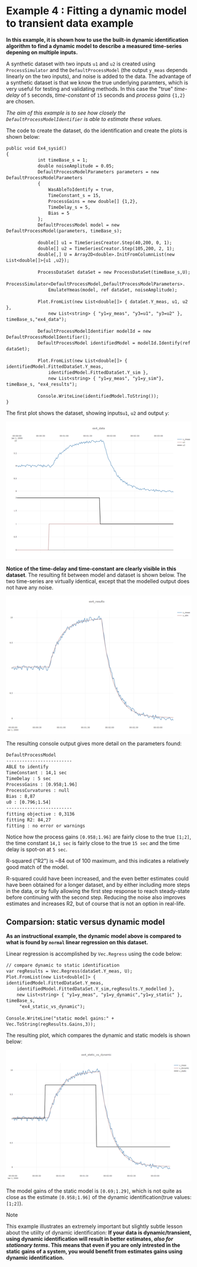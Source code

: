 # Example 4 : Fitting a dynamic model to transient data example

**In this example, it is shown how to use the built-in dynamic identification algorithm
to find a dynamic model to describe a measured time-series depening on multiple inputs.**

A synthetic dataset with two inputs ``u1`` and ``u2`` is created using ``ProcessSimulator``
and the ``DefaultProcessModel`` (the output ``y_meas`` depends linearly on the two inputs), and noise
is added to the data. The advantage of a synthetic dataset is that we know the true underlying
paramters, which is very useful for testing and validating methods.
In this case the "true" *time-delay* of ``5`` seconds, *time-constant* of ``15`` seconds and *process gains*
``{1,2}`` are chosen.

*The aim of this example is to see how closely the ``DefaultProcessModelIdentifier`` is able to estimate these values.*

The code to create the dataset, do the identification and create the plots is shown below:
```
public void Ex4_sysid()
{
            int timeBase_s = 1;
            double noiseAmplitude = 0.05;
            DefaultProcessModelParameters parameters = new DefaultProcessModelParameters
            {
                WasAbleToIdentify = true,
                TimeConstant_s = 15,
                ProcessGains = new double[] {1,2},
                TimeDelay_s = 5,
                Bias = 5
            };
            DefaultProcessModel model = new DefaultProcessModel(parameters, timeBase_s);

            double[] u1 = TimeSeriesCreator.Step(40,200, 0, 1);
            double[] u2 = TimeSeriesCreator.Step(105,200, 2, 1);
            double[,] U = Array2D<double>.InitFromColumnList(new List<double[]>{u1 ,u2});

            ProcessDataSet dataSet = new ProcessDataSet(timeBase_s,U);
            ProcessSimulator<DefaultProcessModel,DefaultProcessModelParameters>.
                EmulateYmeas(model, ref dataSet, noiseAmplitude);

            Plot.FromList(new List<double[]> { dataSet.Y_meas, u1, u2 },
                new List<string> { "y1=y_meas", "y3=u1", "y3=u2" }, timeBase_s,"ex4_data");

            DefaultProcessModelIdentifier modelId = new DefaultProcessModelIdentifier();
            DefaultProcessModel identifiedModel = modelId.Identify(ref dataSet);
    
            Plot.FromList(new List<double[]> { identifiedModel.FittedDataSet.Y_meas, 
                identifiedModel.FittedDataSet.Y_sim },
                new List<string> { "y1=y_meas", "y1=y_sim"}, timeBase_s, "ex4_results");

            Console.WriteLine(identifiedModel.ToString());
}
```
The first plot shows the dataset, showing inputs``u1``, ``u2`` and output ``y``:

![Example 4:dataset](./images/ex4_dataset.png)

**Notice of the time-delay and time-constant are clearly visible in this dataset**. 
The resulting fit between model and dataset is shown below. The two time-series are virtually identical, except that
the modelled output does not have any noise.

![Example 4:output](./images/ex4_results.png)

The resulting console output gives more detail on the parameters found:

```
DefaultProcessModel
-------------------------
ABLE to identify
TimeConstant : 14,1 sec
TimeDelay : 5 sec
ProcessGains : [0.958;1.96]
ProcessCurvatures : null
Bias : 8,87
u0 : [0.796;1.54]
-------------------------
fitting objective : 0,3136
fitting R2: 84,27
fitting : no error or warnings
```

Notice how the process gains ``[0.958;1.96]`` are fairly close to the true ``[1;2]``, 
the time constant ``14,1 sec`` is fairly close to the true ``15 sec`` and the time delay is spot-on at ``5 sec``.

R-squared ("R2") is ~84 out of 100 maximum, and this indicates a relatively good match of the model.

R-squared could have been increased, and the even better estimates could have been obtained for a longer dataset, and 
by either including more steps in the data, or by fully allowing the first step response to reach steady-state before
continuing with the second step. Reducing the noise also improves estimates and increases R2, but of course that is not 
an option in real-life.

## Comparsion: static versus dynamic model
 
**As an instructional example, the dynamic model above is compared to what is found by ``normal`` linear regression on 
this dataset.** 
 
Linear regression is accomplished by ``Vec.Regress`` using the code below: 
 
```
// compare dynamic to static identification
var regResults = Vec.Regress(dataSet.Y_meas, U);
Plot.FromList(new List<double[]> { identifiedModel.FittedDataSet.Y_meas,
	identifiedModel.FittedDataSet.Y_sim,regResults.Y_modelled },
	new List<string> { "y1=y_meas", "y1=y_dynamic","y1=y_static" }, timeBase_s,
	 "ex4_static_vs_dynamic");

Console.WriteLine("static model gains:" + Vec.ToString(regResults.Gains,3));	
```	
The resulting plot, which compares the dynamic and static models is shown below:

![Example 4:output](./images/ex4_statvsdyn.png)

The model gains of the static model is ``[0.69;1.29]``, which is not quite as close as 
the estimate ``[0.958;1.96]`` of the dynamic identification(true values: ``[1;2]``).

> [!Note]
> This example illustrates an extremely important but slightly subtle lesson about the utiilty of
>dynamic identification:
> **If your data is dynamic/transient, using dynamic identification will result in better estimates, 
> *also for stationary terms*. This means that even if you are only intrested in the static gains of a system, 
> you would benefit from estimates gains using dynamic identification.** 
  

	
	